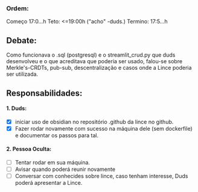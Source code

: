 ### Ordem:
Começo 17:0...h
Teto: <=19:00h ("acho" -duds.)
Termino: 17:5...h
## Debate:
Como funcionava o .sql (postgresql) e o streamlit_crud.py que duds desenvolveu e o que acreditava que poderia ser usado, falou-se sobre Merkle's-CRDTs, pub-sub, descentralização e casos onde a Lince poderia ser utilizada.
## Responsabilidades:
#### 1. Duds:
- [X] iniciar uso de obsidian no repositório .github da lince no github.
- [X] Fazer rodar novamente com sucesso na máquina dele (sem dockerfile) e documentar os passos para tal.
#### 2. Pessoa Oculta:
- [ ] Tentar rodar em sua máquina.
- [ ] Avisar quando poderá reunir novamente
- [ ] Conversar com conhecides sobre lince, caso tenham interesse, Duds poderá apresentar a Lince.

